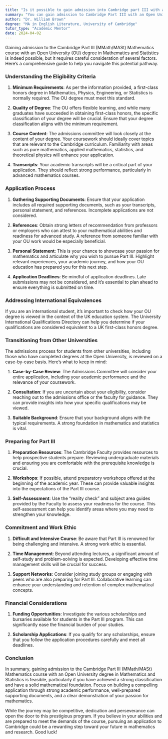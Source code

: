 ```yaml
---
title: "Is it possible to gain admission into Cambridge part III with an OU degree in mathematics and statistics?"
summary: "You can gain admission to Cambridge Part III with an Open University degree in Mathematics and Statistics, but it requires meeting specific criteria."
author: "Dr. William Brown"
degree: "MA in English Literature, University of Cambridge"
tutor_type: "Academic Mentor"
date: 2024-04-02
---
```


Gaining admission to the Cambridge Part III (MMath/MASt) Mathematics course with an Open University (OU) degree in Mathematics and Statistics is indeed possible, but it requires careful consideration of several factors. Here’s a comprehensive guide to help you navigate this potential pathway.

### Understanding the Eligibility Criteria

1. **Minimum Requirements**: As per the information provided, a first-class honors degree in Mathematics, Physics, Engineering, or Statistics is normally required. The OU degree must meet this standard.

2. **Quality of Degree**: The OU offers flexible learning, and while many graduates have succeeded in obtaining first-class honors, the specific classification of your degree will be crucial. Ensure that your degree classification aligns with the minimum requirement.

3. **Course Content**: The admissions committee will look closely at the content of your degree. Your coursework should ideally cover topics that are relevant to the Cambridge curriculum. Familiarity with areas such as pure mathematics, applied mathematics, statistics, and theoretical physics will enhance your application.

4. **Transcripts**: Your academic transcripts will be a critical part of your application. They should reflect strong performance, particularly in advanced mathematics courses.

### Application Process

1. **Gathering Supporting Documents**: Ensure that your application includes all required supporting documents, such as your transcripts, personal statement, and references. Incomplete applications are not considered.

2. **References**: Obtain strong letters of recommendation from professors or employers who can attest to your mathematical abilities and readiness for advanced study. A reference from someone familiar with your OU work would be especially beneficial.

3. **Personal Statement**: This is your chance to showcase your passion for mathematics and articulate why you wish to pursue Part III. Highlight relevant experiences, your academic journey, and how your OU education has prepared you for this next step.

4. **Application Deadlines**: Be mindful of application deadlines. Late submissions may not be considered, and it’s essential to plan ahead to ensure everything is submitted on time.

### Addressing International Equivalences

If you are an international student, it’s important to check how your OU degree is viewed in the context of the UK education system. The University International Qualifications Directory can help you determine if your qualifications are considered equivalent to a UK first-class honors degree.

### Transitioning from Other Universities

The admissions process for students from other universities, including those who have completed degrees at the Open University, is reviewed on a case-by-case basis. Here’s what to keep in mind:

1. **Case-by-Case Review**: The Admissions Committee will consider your entire application, including your academic performance and the relevance of your coursework.

2. **Consultation**: If you are uncertain about your eligibility, consider reaching out to the admissions office or the faculty for guidance. They can provide insights into how your specific qualifications may be viewed.

3. **Suitable Background**: Ensure that your background aligns with the typical requirements. A strong foundation in mathematics and statistics is vital.

### Preparing for Part III

1. **Preparation Resources**: The Cambridge Faculty provides resources to help prospective students prepare. Reviewing undergraduate materials and ensuring you are comfortable with the prerequisite knowledge is crucial.

2. **Workshops**: If possible, attend preparatory workshops offered at the beginning of the academic year. These can provide valuable insights into the expectations of the Part III course.

3. **Self-Assessment**: Use the “reality check” and subject area guides provided by the Faculty to assess your readiness for the course. This self-assessment can help you identify areas where you may need to strengthen your knowledge.

### Commitment and Work Ethic

1. **Difficult and Intensive Course**: Be aware that Part III is renowned for being challenging and intensive. A strong work ethic is essential.

2. **Time Management**: Beyond attending lectures, a significant amount of self-study and problem-solving is expected. Developing effective time management skills will be crucial for success.

3. **Support Networks**: Consider joining study groups or engaging with peers who are also preparing for Part III. Collaborative learning can enhance your understanding and retention of complex mathematical concepts.

### Financial Considerations

1. **Funding Opportunities**: Investigate the various scholarships and bursaries available for students in the Part III program. This can significantly ease the financial burden of your studies.

2. **Scholarship Applications**: If you qualify for any scholarships, ensure that you follow the application procedures carefully and meet all deadlines.

### Conclusion

In summary, gaining admission to the Cambridge Part III (MMath/MASt) Mathematics course with an Open University degree in Mathematics and Statistics is feasible, particularly if you have achieved a strong classification and have a solid mathematical foundation. Focus on building a compelling application through strong academic performance, well-prepared supporting documents, and a clear demonstration of your passion for mathematics.

While the journey may be competitive, dedication and perseverance can open the door to this prestigious program. If you believe in your abilities and are prepared to meet the demands of the course, pursuing an application to Cambridge could be a rewarding step toward your future in mathematics and research. Good luck!
    